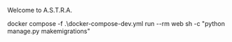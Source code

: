 Welcome to A.S.T.R.A.

docker compose -f .\docker-compose-dev.yml run --rm web sh -c "python manage.py makemigrations"